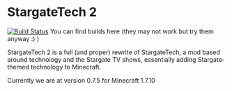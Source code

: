 StargateTech 2
==============

[![Build Status](http://www.le-styx.net:8080/job/StargateTech2/badge/icon)](http://www.le-styx.net:8080/job/StargateTech2/) You can find builds here (they may not work but try them anyway :) )		

StargateTech 2 is a full (and proper) rewrite of StargateTech,
a mod based around technology and the Stargate TV shows,
essentially adding Stargate-themed technology to Minecraft.

Currently we are at version 0.7.5 for Minecraft 1.7.10
